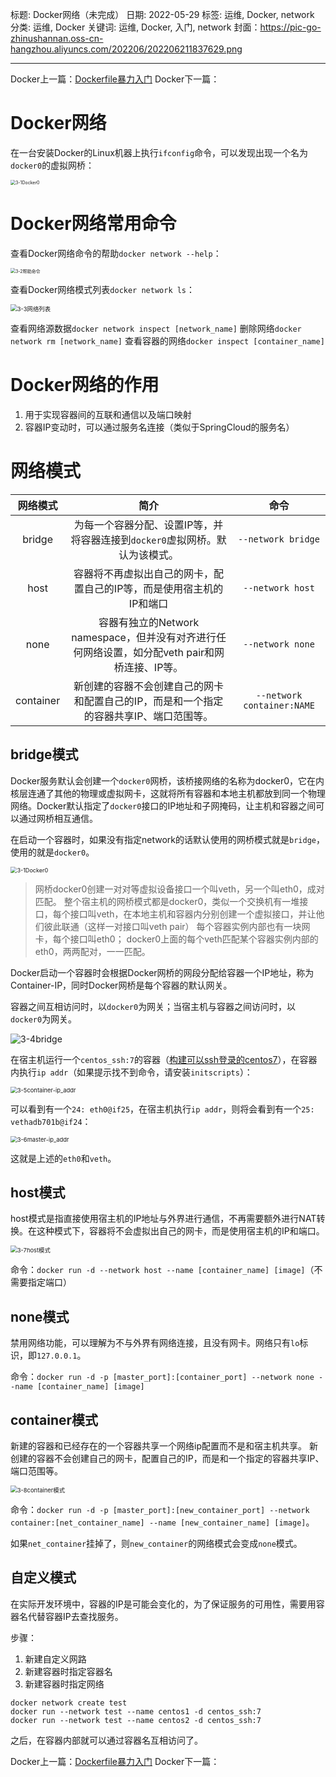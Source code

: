 标题: Docker网络（未完成）
日期: 2022-05-29
标签: 运维, Docker, network
分类: 运维, Docker
关键词: 运维, Docker, 入门, network
封面：https://pic-go-zhinushannan.oss-cn-hangzhou.aliyuncs.com/202206/202206211837629.png

---



Docker上一篇：<a href="/p/20220507/" target="_blank">Dockerfile暴力入门</a>
Docker下一篇：

# Docker网络
在一台安装Docker的Linux机器上执行`ifconfig`命令，可以发现出现一个名为`docker0`的虚拟网桥：

<img src="https://pic-go-zhinushannan.oss-cn-hangzhou.aliyuncs.com/202206/202206211846199.png" alt="3-1Docker0" style="zoom:50%;" />

# Docker网络常用命令
查看Docker网络命令的帮助`docker network --help`：

<img src="https://pic-go-zhinushannan.oss-cn-hangzhou.aliyuncs.com/202206/202206211847582.png" alt="3-2帮助命令" style="zoom:50%;" />

查看Docker网络模式列表`docker network ls`：

<img src="https://pic-go-zhinushannan.oss-cn-hangzhou.aliyuncs.com/202206/202206211847190.png" alt="3-3网络列表" style="zoom: 67%;" />

查看网络源数据`docker network inspect [network_name]`
删除网络`docker network rm [network_name]`
查看容器的网络`docker inspect [container_name]`

# Docker网络的作用
1. 用于实现容器间的互联和通信以及端口映射
2. 容器IP变动时，可以通过服务名连接（类似于SpringCloud的服务名）

# 网络模式

| 网络模式 | 简介 | 命令 |
| :--: | :--: | :--: |
| bridge | 为每一个容器分配、设置IP等，并将容器连接到`docker0`虚拟网桥。默认为该模式。 | `--network bridge` |
| host | 容器将不再虚拟出自己的网卡，配置自己的IP等，而是使用宿主机的IP和端口 | `--network host` |
| none | 容器有独立的Network namespace，但并没有对齐进行任何网络设置，如分配veth pair和网桥连接、IP等。 | `--network none` |
| container | 新创建的容器不会创建自己的网卡和配置自己的IP，而是和一个指定的容器共享IP、端口范围等。 | `--network container:NAME` |

## bridge模式

Docker服务默认会创建一个`docker0`网桥，该桥接网络的名称为docker0，它在内核层连通了其他的物理或虚拟网卡，这就将所有容器和本地主机都放到同一个物理网络。Docker默认指定了`docker0`接口的IP地址和子网掩码，让主机和容器之间可以通过网桥相互通信。

在启动一个容器时，如果没有指定network的话默认使用的网桥模式就是`bridge`，使用的就是`docker0`。

<img src="https://pic-go-zhinushannan.oss-cn-hangzhou.aliyuncs.com/202206/202206211846199.png" alt="3-1Docker0" style="zoom:65%;" />

> 网桥docker0创建一对对等虚拟设备接口一个叫veth，另一个叫eth0，成对匹配。 
> 整个宿主机的网桥模式都是docker0，类似一个交换机有一堆接口，每个接口叫veth，在本地主机和容器内分别创建一个虚拟接口，并让他们彼此联通（这样一对接口叫veth pair）
> 每个容器实例内部也有一块网卡，每个接口叫eth0； 
> docker0上面的每个veth匹配某个容器实例内部的eth0，两两配对，一一匹配。

Docker启动一个容器时会根据Docker网桥的网段分配给容器一个IP地址，称为Container-IP，同时Docker网桥是每个容器的默认网关。

容器之间互相访问时，以`docker0`为网关；当宿主机与容器之间访问时，以`docker0`为网关。

![3-4bridge](https://pic-go-zhinushannan.oss-cn-hangzhou.aliyuncs.com/202206/202206211848174.png)

在宿主机运行一个`centos_ssh:7`的容器（<a href="/p/20220507/#%E6%9E%84%E5%BB%BA%E5%8F%AF%E4%BB%A5ssh%E7%99%BB%E5%BD%95%E7%9A%84centos7" target="_blank">构建可以ssh登录的centos7</a>），在容器内执行`ip addr`（如果提示找不到命令，请安装`initscripts`）：

<img src="https://pic-go-zhinushannan.oss-cn-hangzhou.aliyuncs.com/202206/202206211849775.png" alt="3-5container-ip_addr" style="zoom:67%;" />

可以看到有一个`24: eth0@if25`，在宿主机执行`ip addr`，则将会看到有一个`25: vethadb701b@if24`：

<img src="https://pic-go-zhinushannan.oss-cn-hangzhou.aliyuncs.com/202206/202206211849960.png" alt="3-6master-ip_addr" style="zoom:67%;" />

这就是上述的`eth0`和`veth`。

## host模式

host模式是指直接使用宿主机的IP地址与外界进行通信，不再需要额外进行NAT转换。在这种模式下，容器将不会虚拟出自己的网卡，而是使用宿主机的IP和端口。

<img src="https://pic-go-zhinushannan.oss-cn-hangzhou.aliyuncs.com/202206/202206211849704.png" alt="3-7host模式" style="zoom:67%;" />

命令：`docker run -d --network host --name [container_name] [image]`（不需要指定端口）

## none模式

禁用网络功能，可以理解为不与外界有网络连接，且没有网卡。网络只有`lo`标识，即`127.0.0.1`。

命令：`docker run -d -p [master_port]:[container_port] --network none --name [container_name] [image]`

## container模式

新建的容器和已经存在的一个容器共享一个网络ip配置而不是和宿主机共享。
新创建的容器不会创建自己的网卡，配置自己的IP，而是和一个指定的容器共享IP、端口范围等。

<img src="https://pic-go-zhinushannan.oss-cn-hangzhou.aliyuncs.com/202206/202206211850228.png" alt="3-8container模式" style="zoom:67%;" />

命令：`docker run -d -p [master_port]:[new_container_port] --network container:[net_container_name] --name [new_container_name] [image]`。

如果`net_container`挂掉了，则`new_container`的网络模式会变成`none`模式。

## 自定义模式

在实际开发环境中，容器的IP是可能会变化的，为了保证服务的可用性，需要用容器名代替容器IP去查找服务。

步骤：
1. 新建自定义网路
2. 新建容器时指定容器名
3. 新建容器时指定网络

```shell
docker network create test
docker run --network test --name centos1 -d centos_ssh:7
docker run --network test --name centos2 -d centos_ssh:7
```
之后，在容器内部就可以通过容器名互相访问了。


Docker上一篇：<a href="/p/20220507/" target="_blank">Dockerfile暴力入门</a>
Docker下一篇：
